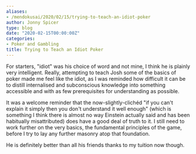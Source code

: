 ```yaml
---
aliases:
- /mendokusai/2020/02/15/trying-to-teach-an-idiot-poker
author: Jonny Spicer
type: blog
date: "2020-02-15T00:00:00Z"
categories:
- Poker and Gambling
title: Trying to Teach an Idiot Poker
---
```

For starters, "idiot" was his choice of word and not mine, I think he is plainly very intelligent.
Really, attempting to teach Josh some of the basics of poker made me feel like the idiot, as I was
reminded how difficult it can be to distill internalised and subconscious knowledge into something
accessible and with as few prerequisites for understanding as possible.

It was a welcome reminder that the now-slightly-clichéd "if you can't explain it simply then you
don't understand it well enough" (which is something I think there is almost no way Einstein actually said and has been habitually misattributed) does have a good deal of truth to it. I still
need to work further on the very basics, the fundamental principles of the game, before I try
to lay any further masonry atop that foundation.

He is definitely better than all his friends thanks to my tuition now though.

